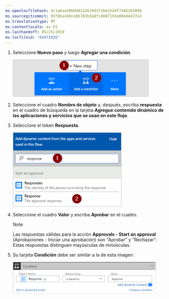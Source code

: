 ```yaml
---
ms.openlocfilehash: 4c1a6ae20b0402a2629d3f1b615ddf738b165098
ms.sourcegitcommit: 93f8bac60cebb783b3a8fc8887193e094d4e27e2
ms.translationtype: MT
ms.contentlocale: es-ES
ms.lasthandoff: 05/25/2019
ms.locfileid: "64471936"
---
```

1. Seleccione **Nuevo paso** y luego **Agregar una condición**.
   
    ![agregar condición](media/modern-approvals/add-response-condition.png)
2. Seleccione el cuadro **Nombre de objeto** y, después, escriba **respuesta** en el cuadro de búsqueda en la tarjeta **Agregue contenido dinámico de las aplicaciones y servicios que se usan en este flujo**.
3. Seleccione el token **Respuesta**.
   
    ![seleccionar el token respuesta](media/modern-approvals/search-for-response.png)
4. Seleccione el cuadro **Valor** y escriba **Aprobar** en el cuadro.
   
   > [!NOTE]
   > Las respuestas válidas para la acción **Approvals - Start an approval** (Aprobaciones - Iniciar una aprobación) son "Aprobar" y "Rechazar". Estas respuestas distinguen mayúsculas de minúsculas.
   > 
   > 
5. Su tarjeta **Condición** debe ser similar a la de esta imagen:
   
    ![](media/modern-approvals/response-condition-test.png)


